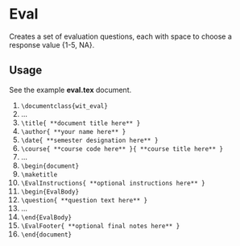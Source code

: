 Eval
====
Creates a set of evaluation questions, each with space to choose a response value {1-5, NA}.

## Usage
See the example **eval.tex** document.

1. `\documentclass{wit_eval}`
2. ...
2. `\title{ **document title here** }`
3. `\author{ **your name here** }`
4. `\date{ **semester designation here** }`
5. `\course{ **course code here** }{ **course title here** }`
6. ...
6. `\begin{document}`
7. `\maketitle`
8. `\EvalInstructions{ **optional instructions here** }`
8. `\begin{EvalBody}`
9. `\question{ **question text here** }`
10. ...
9. `\end{EvalBody}`
10. `\EvalFooter{ **optional final notes here** }`
9. `\end{document}`

